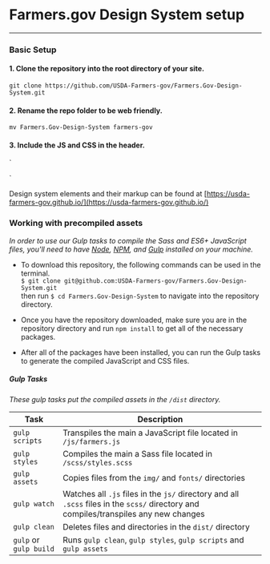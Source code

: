# Farmers.gov Design System setup
---

### Basic Setup
#### 1. Clone the repository into the root directory of your site.
`git clone https://github.com/USDA-Farmers-gov/Farmers.Gov-Design-System.git`

#### 2. Rename the repo folder to be web friendly.
`mv Farmers.Gov-Design-System farmers-gov`

#### 3. Include the JS and CSS in the header.
`<script src="/farmers-gov/dist/farmers.min.js"></script>
<link rel="stylesheet" media="all" href="/farmers-gov/dist/css/main.min.css" />`

Design system elements and their markup can be found at [https://usda-farmers-gov.github.io/](https://usda-farmers-gov.github.io/)

### Working with precompiled assets

_In order to use our Gulp tasks to compile the Sass and ES6+ JavaScript files, you'll need to have [Node](https://nodejs.org/en/), [NPM](https://www.npmjs.com/), and [Gulp](https://gulpjs.com/) installed on your machine._

+ To download this repository, the following commands can be used in the terminal.  
  `$ git clone git@github.com:USDA-Farmers-gov/Farmers.Gov-Design-System.git`  
then run `$ cd Farmers.Gov-Design-System` to navigate into the repository directory.

+ Once you have the repository downloaded, make sure you are in the repository directory and run `npm install` to get all of the necessary packages.

+ After all of the packages have been installed, you can run the Gulp tasks to generate the compiled JavaScript and CSS files.

##### Gulp Tasks   
_These gulp tasks put the compiled assets in the `/dist` directory._   

| Task                   | Description                                                                                                                          |
| ---------------------- | ------------------------------------------------------------------------------------------------------------------------------------ |
| `gulp scripts`         | Transpiles the main a JavaScript file located in `/js/farmers.js`                                                                    |
| `gulp styles`          | Compiles the main a Sass file located in `/scss/styles.scss`                                                                          |
| `gulp assets`          | Copies files from the `img/` and `fonts/` directories                                                                                |
| `gulp watch`           | Watches all `.js` files in the `js/` directory and all `.scss` files in the `scss/` directory and compiles/transpiles any new changes |
| `gulp clean`           | Deletes files and directories in the `dist/` directory                                                                               |
| `gulp` or `gulp build` | Runs `gulp clean`, `gulp styles`, `gulp scripts` and `gulp assets`                                                                   |
